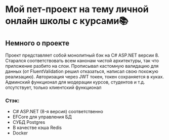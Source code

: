 # Мой пет-проект на тему личной онлайн школы с курсами📚

## Немного о проекте
Проект представляет собой монолитный бэк на C# ASP.NET версии 8.
Старался соответствовать всем канонам чистой архитектуры, так что приложение разбито на слои.
Прописывал кастомную валидацию для данных (от FluentValidation решил отказаться, написал свою похожую реализацию).
Авторизация через JWT токен, токен сохраняется в куках.
Админский функционал для модерации курсов, студентов и т.д. отсутствует, только клиентский функционал

### Стэк:
- C# ASP.NET (8-я версия) соответственно
- EFCore для управления БД
- СУБД Postgres
- В качестве кэша Redis
- Docker